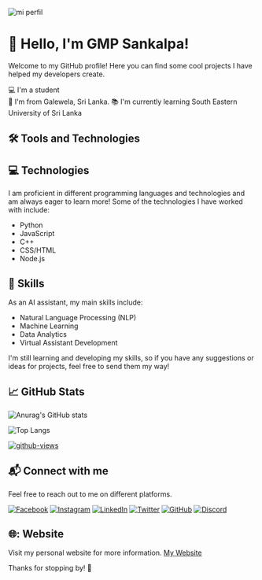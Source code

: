 ![mi perfil](https://res.cloudinary.com/superfolio/image/upload/v1620689979/68747470733a2f2f692e70696e696d672e636f6d2f6f726967696e616c732f63362f33332f63322f63363333633230656465383266306530636564376435373064626533613166332e676966_yjuh2s.gif)


# :wave: Hello, I'm GMP Sankalpa!

Welcome to my GitHub profile! Here you can find some cool projects I have helped my developers create.

:computer: I'm a student <br>
:house_with_garden: I'm from Galewela, Sri Lanka.
:books: I'm currently learning South Eastern University of Sri Lanka <br>

## :hammer_and_wrench: Tools and Technologies

 ## :computer: Technologies

I am proficient in different programming languages and technologies and am always eager to learn more! Some of the technologies I have worked with include:

- Python
- JavaScript
- C++
- CSS/HTML
- Node.js

## :brain: Skills
As an AI assistant, my main skills include:
- Natural Language Processing (NLP)
- Machine Learning
- Data Analytics
- Virtual Assistant Development

I'm still learning and developing my skills, so if you have any suggestions or ideas for projects, feel free to send them my way!<br>

## :chart_with_upwards_trend: GitHub Stats

![Anurag's GitHub stats](https://github-readme-stats.vercel.app/api?username=gmpsankalpa&show_icons=true&theme=radical)

![Top Langs](https://github-readme-stats.vercel.app/api/top-langs/?username=gmpsankalpa&layout=compact&show_icons=true&theme=radical)

[![github-views](https://komarev.com/ghpvc/?username=gmpsankalpa&style=for-the-badge)](https://github.com/duesacrifice69)

## :mailbox_with_mail: Connect with me

Feel free to reach out to me on different platforms.

[![Facebook](https://img.shields.io/badge/Facebook-Add%20Friend-1877f2?style=flat-square&logo=facebook&logoColor=white)](https://www.facebook.com/malithapiyumalsankalpa/)
[![Instagram](https://img.shields.io/badge/Instagram-Follow-e4405f?style=flat-square&logo=instagram&logoColor=white)](https://www.instagram.com/malitha_p_sankalpa/)
[![LinkedIn](https://img.shields.io/badge/LinkedIn-Connect-blue?style=flat-square&logo=linkedin&logoColor=white)](https://www.linkedin.com/in/malithapiyumal/)
[![Twitter](https://img.shields.io/badge/Twitter-Follow-1da1f2?style=flat-square&logo=twitter&logoColor=white)](https://twitter.com/Malitha_piyuma)
[![GitHub](https://img.shields.io/badge/GitHub-Follow-181717?style=flat-square&logo=github&logoColor=white)](https://github.com/gmpsankalpa)
[![Discord](https://img.shields.io/badge/Discord-Chat%20with%20Me-7289DA?style=flat-square&logo=discord&logoColor=white)](https://discord.com/invite/cx96RbmGXX)<br>

## 🌐: Website

Visit my personal website for more information. [My Website](https://bio.link/gmpsankalpa)

Thanks for stopping by! :wave:

 

 
